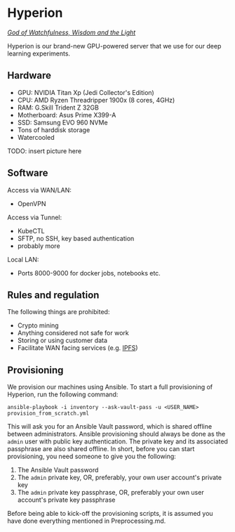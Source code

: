 Hyperion
========
[_God of Watchfulness, Wisdom and the Light_](https://en.wikipedia.org/wiki/Hyperion_%28mythology%29)

Hyperion is our brand-new GPU-powered server that we use for our deep learning experiments.

Hardware
--------
- GPU: NVIDIA Titan Xp (Jedi Collector's Edition)
- CPU: AMD Ryzen Threadripper 1900x (8 cores, 4GHz)
- RAM: G.Skill Trident Z 32GB
- Motherboard: Asus Prime X399-A
- SSD: Samsung EVO 960 NVMe
- Tons of harddisk storage
- Watercooled

TODO: insert picture here

Software
--------
Access via WAN/LAN:
- OpenVPN

Access via Tunnel:
- KubeCTL
- SFTP, no SSH, key based authentication
- probably more

Local LAN:
- Ports 8000-9000 for docker jobs, notebooks etc.

Rules and regulation
--------------------
The following things are prohibited:
- Crypto mining
- Anything considered not safe for work
- Storing or using customer data
- Facilitate WAN facing services (e.g. [IPFS](https://ipfs.io/))


Provisioning
--------

We provision our machines using Ansible.
To start a full provisioning of Hyperion, run the following command:

`ansible-playbook -i inventory --ask-vault-pass -u <USER_NAME> provision_from_scratch.yml`

This will ask you for an Ansible Vault password, which is shared offline between administrators.
Ansible provisioning should always be done as the `admin` user with public key authentication.
The private key and its associated passphrase are also shared offline.
In short, before you can start provisioning, you need someone to give you the following:

1. The Ansible Vault password
1. The `admin` private key, OR, preferably, your own user account's private key
1. The `admin` private key passphrase, OR, preferably your own user account's private key passphrase

Before being able to kick-off the provisioning scripts, it is assumed you have done everything mentioned in Preprocessing.md.
